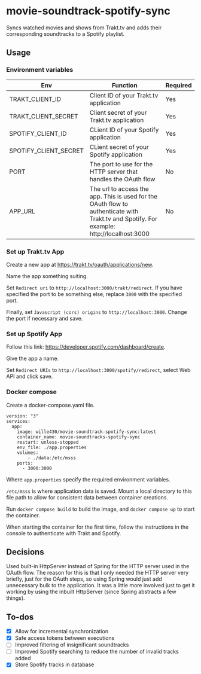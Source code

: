 # movie-soundtrack-spotify-sync

Syncs watched movies and shows from Trakt.tv and adds their corresponding soundtracks to a Spotify playlist.

## Usage

### Environment variables

| Env                   | Function                                                                                                                                 | Required |
| --------------------- | ---------------------------------------------------------------------------------------------------------------------------------------- | -------- |
| TRAKT_CLIENT_ID       | Client ID of your Trakt.tv application                                                                                                   | Yes      |
| TRAKT_CLIENT_SECRET   | Client secret of your Trakt.tv application                                                                                               | Yes      |
| SPOTIFY_CLIENT_ID     | CLient ID of your Spotify application                                                                                                    | Yes      |
| SPOTIFY_CLIENT_SECRET | CLient secret of your Spotify application                                                                                                | Yes      |
| PORT                  | The port to use for the HTTP server that handles the OAuth flow                                                                          | No       |
| APP_URL               | The url to access the app. This is used for the OAuth flow to authenticate with Trakt.tv and Spotify. For example: http://localhost:3000 | No       |

### Set up Trakt.tv App

Create a new app at https://trakt.tv/oauth/applications/new.

Name the app something suiting.

Set `Redirect uri` to `http://localhost:3000/trakt/redirect`. If you have specified the port to be something else, replace `3000` with the specified port.

Finally, set `Javascript (cors) origins` to `http://localhost:3000`. Change the port if necessary and save.

### Set up Spotify App

Follow this link: https://developer.spotify.com/dashboard/create.

Give the app a name.

Set `Redirect URIs` to `http://localhost:3000/spotify/redirect`, select Web API and click save.

### Docker compose

Create a docker-compose.yaml file.

```
version: "3"
services:
  app:
    image: wille430/movie-soundtrack-spotify-sync:latest
    container_name: movie-soundtracks-spotify-sync
    restart: unless-stopped
    env_file: ./app.properties
    volumes:
        - ./data:/etc/msss
    ports:
      - 3000:3000

```

Where `app.properties` specify the required environment variables.

`/etc/msss` is where application data is saved. Mount a local directory to this file path to allow for consistent data between container creations.

Run `docker compose build` to build the image, and `docker compose up` to start the container.

When starting the container for the first time, follow the instructions in the console to authenticate with Trakt and Spotify.

## Decisions

Used built-in HttpServer instead of Spring for the HTTP server used in the OAuth flow. The reason for this is that I only needed the HTTP server very briefly, just for the OAuth steps, so using Spring would just add unnecessary bulk to the application. It was a little more involved just to get it working by using the inbuilt HttpServer (since Spring abstracts a few things).

## To-dos

- [x] Allow for incremental synchronization
- [x] Safe access tokens between executions
- [ ] Improved filtering of insignificant soundtracks
- [ ] Improved Spotify searching to reduce the number of invalid tracks added
- [x] Store Spotify tracks in database
